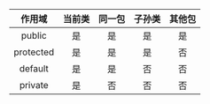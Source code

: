|  作用域   | 当前类 | 同一包 | 子孙类 | 其他包 |
| :-------: | :----: | :----: | :----: | :----: |
|  public   |   是   |   是   |   是   |   是   |
| protected |   是   |   是   |   是   |   否   |
|  default  |   是   |   是   |   否   |   否   |
|  private  |   是   |   否   |   否   |   否   |

